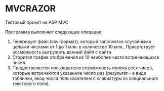 # MVCRAZOR
Тестовый проект на ASP MVC

Программа выполняет следующие операции:
1. Генерирует файл (csv-формат), который заполнется случайными целыми числами от 1 до 1 млн. в количестве 10 млн.,
  Присутствует возможность выгружать данный файл с сайта.
2. Сторится график отображения из 10 наиболее часто встречающихся чисел.
3. Предоставляется пользователю возможность поиска всех чисел, которые встречаются указанное число раз 
  (результат - в виде таблички, ввод числа пользователем с клавиатуры из специального текстового поля).
